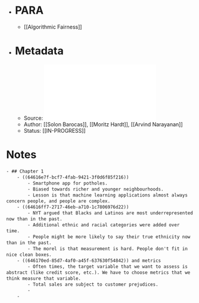 - # PARA
	- [[Algorithmic Fairness]]
- # Metadata
	- Source: ![Fairness and Machine Learning Book.pdf](../assets/Fairness_and_Machine_Learning_Book_1684093051052_0.pdf)
	- Author: [[Solon Barocas]], [[Moritz Hardt]], [[Arvind Narayanan]]
	- Status: [[IN-PROGRESS]]
# Notes
	- ## Chapter 1
		- ((64616e7f-bcf7-4fab-9421-3f0d6f85f216))
			- Smartphone app for potholes.
			- Biased towards richer and younger neighbourhoods.
			- Lesson is that machine learning applications almost always concern people, and people are complex.
		- ((64616ff7-2717-46eb-a710-1c7806976d22))
			- NYT argued that Blacks and Latinos are most underrepresented now than in the past.
			- Additional ethnic and racial categories were added over time.
			- People might be more likely to say their true ethnicity now than in the past.
			- The morel is that measurement is hard. People don't fit in nice clean boxes.
		- ((646170ed-85d7-4af0-a45f-637630f54842)) and metrics
			- Often times, the target variable that we want to assess is abstract (like credit score, etc.). We have to choose metrics that we think measure that variable.
			- Total sales are subject to customer prejudices.
			-
		-